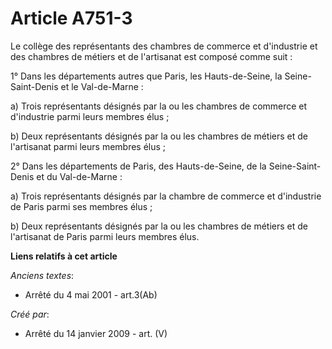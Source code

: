 # Article A751-3

Le collège des représentants des chambres de commerce et d'industrie et des chambres de métiers et de l'artisanat est composé
comme suit :

1° Dans les départements autres que Paris, les Hauts-de-Seine, la Seine-Saint-Denis et le Val-de-Marne :

a) Trois représentants désignés par la ou les chambres de commerce et d'industrie parmi leurs membres élus ;

b) Deux représentants désignés par la ou les chambres de métiers et de l'artisanat parmi leurs membres élus ;

2° Dans les départements de Paris, des Hauts-de-Seine, de la Seine-Saint-Denis et du Val-de-Marne :

a) Trois représentants désignés par la chambre de commerce et d'industrie de Paris parmi ses membres élus ;

b) Deux représentants désignés par la ou les chambres de métiers et de l'artisanat de Paris parmi leurs membres élus.

**Liens relatifs à cet article**

_Anciens textes_:

  - Arrêté du 4 mai 2001 - art.3(Ab)

_Créé par_:

  - Arrêté du 14 janvier 2009 - art. (V)
